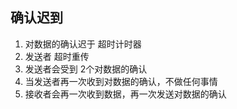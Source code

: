 ##  确认迟到
1. 对数据的确认迟于 超时计时器
2. 发送者 超时重传
3. 发送者会受到 2个对数据的确认
4. 当发送者再一次收到对数据的确认，不做任何事情
5. 接收者会再一次收到数据，再一次发送对数据的确认 
